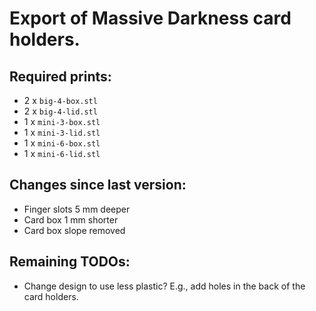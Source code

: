 # Export of Massive Darkness card holders.

## Required prints:
- 2 x `big-4-box.stl`
- 2 x `big-4-lid.stl`
- 1 x `mini-3-box.stl`
- 1 x `mini-3-lid.stl`
- 1 x `mini-6-box.stl`
- 1 x `mini-6-lid.stl`

## Changes since last version:
- Finger slots 5 mm deeper
- Card box 1 mm shorter
- Card box slope removed

## Remaining TODOs:
- Change design to use less plastic? E.g., add holes in the back of the card holders.

